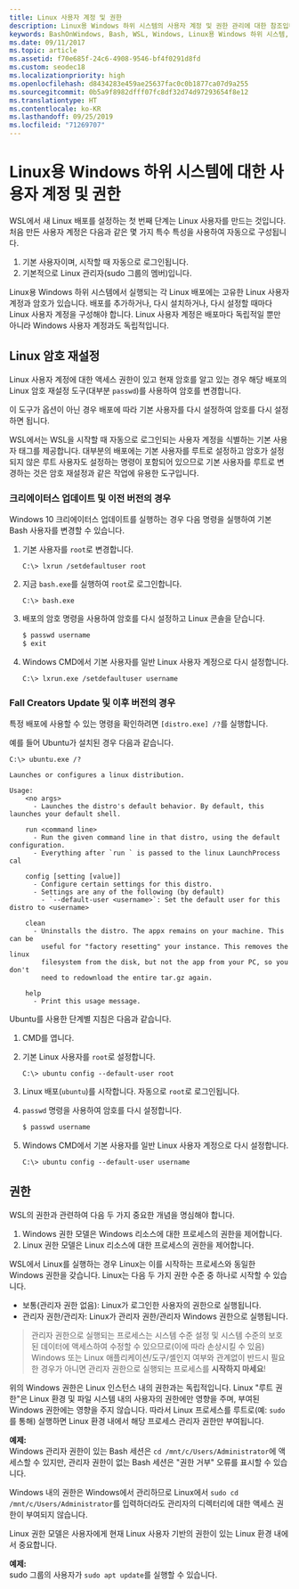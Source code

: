 ```yaml
---
title: Linux 사용자 계정 및 권한
description: Linux용 Windows 하위 시스템의 사용자 계정 및 권한 관리에 대한 참조입니다.
keywords: BashOnWindows, Bash, WSL, Windows, Linux용 Windows 하위 시스템, Windows 하위 시스템, Ubuntu, 사용자 계정
ms.date: 09/11/2017
ms.topic: article
ms.assetid: f70e685f-24c6-4908-9546-bf4f0291d8fd
ms.custom: seodec18
ms.localizationpriority: high
ms.openlocfilehash: d8434283e459ae25637fac0c0b1877ca07d9a255
ms.sourcegitcommit: 0b5a9f8982dfff07fc8df32d74d97293654f8e12
ms.translationtype: HT
ms.contentlocale: ko-KR
ms.lasthandoff: 09/25/2019
ms.locfileid: "71269707"
---
```

# <a name="user-accounts-and-permissions-for-windows-subsystem-for-linux"></a>Linux용 Windows 하위 시스템에 대한 사용자 계정 및 권한

WSL에서 새 Linux 배포를 설정하는 첫 번째 단계는 Linux 사용자를 만드는 것입니다.  처음 만든 사용자 계정은 다음과 같은 몇 가지 특수 특성을 사용하여 자동으로 구성됩니다.

1. 기본 사용자이며, 시작할 때 자동으로 로그인됩니다.
1. 기본적으로 Linux 관리자(sudo 그룹의 멤버)입니다.

Linux용 Windows 하위 시스템에서 실행되는 각 Linux 배포에는 고유한 Linux 사용자 계정과 암호가 있습니다.  배포를 추가하거나, 다시 설치하거나, 다시 설정할 때마다 Linux 사용자 계정을 구성해야 합니다.  Linux 사용자 계정은 배포마다 독립적일 뿐만 아니라 Windows 사용자 계정과도 독립적입니다.

## <a name="resetting-your-linux-password"></a>Linux 암호 재설정

Linux 사용자 계정에 대한 액세스 권한이 있고 현재 암호를 알고 있는 경우 해당 배포의 Linux 암호 재설정 도구(대부분 `passwd`)를 사용하여 암호를 변경합니다.

이 도구가 옵션이 아닌 경우 배포에 따라 기본 사용자를 다시 설정하여 암호를 다시 설정하면 됩니다.

WSL에서는 WSL을 시작할 때 자동으로 로그인되는 사용자 계정을 식별하는 기본 사용자 태그를 제공합니다.  대부분의 배포에는 기본 사용자를 루트로 설정하고 암호가 설정되지 않은 루트 사용자도 설정하는 명령이 포함되어 있으므로 기본 사용자를 루트로 변경하는 것은 암호 재설정과 같은 작업에 유용한 도구입니다.

### <a name="for-creators-update-and-earlier"></a>크리에이터스 업데이트 및 이전 버전의 경우
Windows 10 크리에이터스 업데이트를 실행하는 경우 다음 명령을 실행하여 기본 Bash 사용자를 변경할 수 있습니다.

1. 기본 사용자를 `root`로 변경합니다.

    ```console
    C:\> lxrun /setdefaultuser root
    ```

1. 지금 `bash.exe`를 실행하여 `root`로 로그인합니다.

    ```console
    C:\> bash.exe
    ```

1. 배포의 암호 명령을 사용하여 암호를 다시 설정하고 Linux 콘솔을 닫습니다.

    ```BASH
    $ passwd username
    $ exit
    ```

1. Windows CMD에서 기본 사용자를 일반 Linux 사용자 계정으로 다시 설정합니다.

    ```console
    C:\> lxrun.exe /setdefaultuser username
    ```

### <a name="for-fall-creators-update-and-later"></a>Fall Creators Update 및 이후 버전의 경우
특정 배포에 사용할 수 있는 명령을 확인하려면 `[distro.exe] /?`를 실행합니다.
    
예를 들어 Ubuntu가 설치된 경우 다음과 같습니다.

```console
C:\> ubuntu.exe /?

Launches or configures a linux distribution.

Usage:
    <no args>
      - Launches the distro's default behavior. By default, this launches your default shell.

    run <command line>
      - Run the given command line in that distro, using the default configuration.
      - Everything after `run ` is passed to the linux LaunchProcess cal

    config [setting [value]]
      - Configure certain settings for this distro.
      - Settings are any of the following (by default)
        - `--default-user <username>`: Set the default user for this distro to <username>

    clean
      - Uninstalls the distro. The appx remains on your machine. This can be
        useful for "factory resetting" your instance. This removes the linux
        filesystem from the disk, but not the app from your PC, so you don't
        need to redownload the entire tar.gz again.

    help
      - Print this usage message.
```

Ubuntu를 사용한 단계별 지침은 다음과 같습니다.

1. CMD를 엽니다.
1. 기본 Linux 사용자를 `root`로 설정합니다.

    ```console
    C:\> ubuntu config --default-user root
    ```    

1. Linux 배포(`ubuntu`)를 시작합니다.  자동으로 `root`로 로그인됩니다.

1. `passwd` 명령을 사용하여 암호를 다시 설정합니다.

    ```BASH
    $ passwd username
    ```

1. Windows CMD에서 기본 사용자를 일반 Linux 사용자 계정으로 다시 설정합니다.

    ```console
    C:\> ubuntu config --default-user username
    ```

## <a name="permissions"></a>권한

WSL의 권한과 관련하여 다음 두 가지 중요한 개념을 명심해야 합니다.

1. Windows 권한 모델은 Windows 리소스에 대한 프로세스의 권한을 제어합니다.
2. Linux 권한 모델은 Linux 리소스에 대한 프로세스의 권한을 제어합니다.

WSL에서 Linux를 실행하는 경우 Linux는 이를 시작하는 프로세스와 동일한 Windows 권한을 갖습니다. Linux는 다음 두 가지 권한 수준 중 하나로 시작할 수 있습니다.

* 보통(관리자 권한 없음): Linux가 로그인한 사용자의 권한으로 실행됩니다.
* 관리자 권한/관리자: Linux가 관리자 권한/관리자 Windows 권한으로 실행됩니다.

> 관리자 권한으로 실행되는 프로세스는 시스템 수준 설정 및 시스템 수준의 보호된 데이터에 액세스하여 수정할 수 있으므로(이에 따라 손상시킬 수 있음) Windows 또는 Linux 애플리케이션/도구/셸인지 여부와 관계없이 반드시 필요한 경우가 아니면 관리자 권한으로 실행되는 프로세스를 **시작하지 마세요**!

위의 Windows 권한은 Linux 인스턴스 내의 권한과는 독립적입니다. Linux "루트 권한"은 Linux 환경 및 파일 시스템 내의 사용자의 권한에만 영향을 주며, 부여된 Windows 권한에는 영향을 주지 않습니다. 따라서 Linux 프로세스를 루트로(예: `sudo`를 통해) 실행하면 Linux 환경 내에서 해당 프로세스 관리자 권한만 부여됩니다.

**예제:**     
Windows 관리자 권한이 있는 Bash 세션은 `cd /mnt/c/Users/Administrator`에 액세스할 수 있지만, 관리자 권한이 없는 Bash 세션은 "권한 거부" 오류를 표시할 수 있습니다.

Windows 내의 권한은 Windows에서 관리하므로 Linux에서 `sudo cd /mnt/c/Users/Administrator`를 입력하더라도 관리자의 디렉터리에 대한 액세스 권한이 부여되지 않습니다.

Linux 권한 모델은 사용자에게 현재 Linux 사용자 기반의 권한이 있는 Linux 환경 내에서 중요합니다.

**예제:**  
sudo 그룹의 사용자가 `sudo apt update`를 실행할 수 있습니다.
